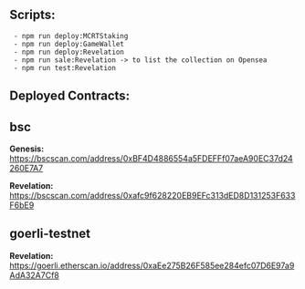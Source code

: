 ## Scripts:

     - npm run deploy:MCRTStaking
     - npm run deploy:GameWallet
     - npm run deploy:Revelation
     - npm run sale:Revelation -> to list the collection on Opensea
     - npm run test:Revelation

## Deployed Contracts:

## bsc

**Genesis:**
https://bscscan.com/address/0xBF4D4886554a5FDEFFf07aeA90EC37d24260E7A7

**Revelation:**
https://bscscan.com/address/0xafc9f628220EB9EFc313dED8D131253F633F6bE9

## goerli-testnet

**Revelation:**
https://goerli.etherscan.io/address/0xaEe275B26F585ee284efc07D6E97a9AdA32A7Cf8
